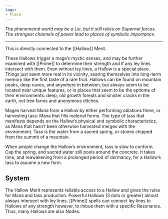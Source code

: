 ```yaml
---
tags:
- Place
---
```


_The phenomenal world may be a Lie, but it still relies on Supernal forces. The strongest channels of power lead to places of symbolic importance._

---

This is directly connected to the [[Hallow]] Merit.

These Hallows trigger a mage’s mystic senses, and may be further examined with [[Prime]] to determine their strength and if any ley lines intersect with them. Even without ley lines, a Hallow is a special place.\
Things just seem more real in its vicinity, searing themselves into long-term memory like the first taste of a rare fruit. Hallows can be found on mountain peaks, deep caves, and anywhere in between, but always seem to be located near unique features, or in places that seem to be the epitome of their environments: deep, old growth forests and sinister cracks in the earth, not tree farms and anonymous ditches.

Mages harvest Mana from a Hallow by either performing oblations there, or harvesting tass: Mana that fills material forms. The type of tass that manifests depends on the Hallow’s physical and symbolic characteristics, as Mana that hasn’t been otherwise harvested merges with the environment. Tass is the water from a sacred spring, or stones chipped from the summit of a mountain.

When people change the Hallow’s environment, tass is slow to conform. Cap the spring, and sacred water still pools around the concrete. It takes time, and reawakening from a prolonged period of dormancy, for a Hallow’s tass to assume a new form.

## System

The Hallow Merit represents reliable access to a Hallow and gives the rules for Mana and tass production. Powerful Hallows (3 dots or greater) almost always intersect with ley lines. [[Prime]] spells can connect ley lines to Hallows of any strength however, to imbue them with a specific Resonance. Thus, many Hallows are also Nodes.